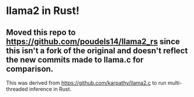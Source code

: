 # llama2 in Rust!

## Moved this repo to https://github.com/poudels14/llama2_rs since this isn't a fork of the original and doesn't reflect the new commits made to llama.c for comparison.

This was derived from https://github.com/karpathy/llama2.c to run multi-threaded inference in Rust.
